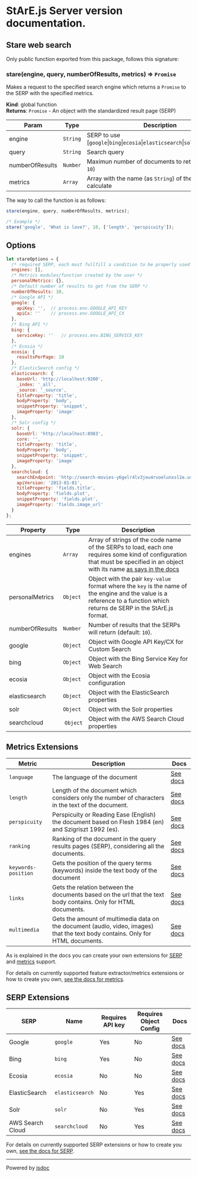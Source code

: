 # StArE.js Server version documentation.

## Stare web search

<a name="stare"></a>

Only public function exported from this package, follows this signature:

### stare(engine, query, numberOfResults, metrics) ⇒ <code>Promise</code>
Makes a request to the specified search engine which returns a <code>Promise</code> to the SERP with the specified metrics.

**Kind**: global function  
**Returns**: <code>Promise</code> - An object with the standardized result page (SERP)  

| Param | Type | Description |
| --- | --- | --- |
| engine | <code>String</code> | SERP to use [<code>google</code>\|<code>bing</code>\|<code>ecosia</code>\|<code>elasticsearch</code>\|<code>solr</code>\|<code>searchcloud</code>] |
| query | <code>String</code> | Search query |
| numberOfResults | <code>Number</code> | Maximun number of documents to return (default: <code>10</code>) |
| metrics | <code>Array</code> | Array with the name (as <code>String</code>) of the metrics to calculate |

The way to call the function is as follows:

```js
stare(engine, query, numberOfResults, metrics);

/* Example */
stare('google', 'What is love?', 10, ['length', 'perspicuity']);
```

## Options

```js
let stareOptions = {
  /* required SERP, each must fullfill a condition to be properly used */
  engines: [],
  /* Metrics modules/function created by the user */
  personalMetrics: {},
  /* Default number of results to get from the SERP */
  numberOfResults: 10,
  /* Google API */
  google: {
    apiKey: '',  // process.env.GOOGLE_API_KEY
    apiCx: ''    // process.env.GOOGLE_API_CX
  },
  /* Bing API */
  bing: {
    serviceKey: ''   // process.env.BING_SERVICE_KEY
  },
  /* Ecosia */
  ecosia: {
    resultsPerPage: 10
  },
  /* ElasticSearch config */
  elasticsearch: {
    baseUrl: 'http://localhost:9200',
    _index: '_all',
    _source: '_source',
    titleProperty: 'title',
    bodyProperty: 'body',
    snippetProperty: 'snippet',
    imageProperty: 'image'
  },
  /* Solr config */
  solr: {
    baseUrl: 'http://localhost:8983',
    core: '',
    titleProperty: 'title',
    bodyProperty: 'body',
    snippetProperty: 'snippet',
    imageProperty: 'image'
  },
  searchcloud: {
    searchEndpoint: 'http://search-movies-y6gelr4lv3jeu4rvoelunxsl2e.us-east-1.cloudsearch.amazonaws.com/',
    apiVersion: '2013-01-01',
    titleProperty: 'fields.title',
    bodyProperty: 'fields.plot',
    snippetProperty: 'fields.plot',
    imageProperty: 'fields.image_url'
  }
};
```

| Property | Type | Description |
| --- | --- | --- |
| engines | <code>Array</code> | Array of strings of the code name of the SERPs to load, each one requires some kind of configuration that must be specified in an object with its name [as says in the docs](/docs/SERP.md) |
| personalMetrics | <code>Object</code> | Object with the pair <code>key-value</code> format where the <code>key</code> is the name of the engine and the value is a reference to a function which returns de SERP in the StArE.js format. |
| numberOfResults | <code>Number</code> | Number of results that the SERPs will return (default: <code>10</code>).
| google | <code>Object</code> | Object with Google API Key/CX for Custom Search |
| bing | <code>Object</code> | Object with the Bing Service Key for Web Search |
| ecosia | <code>Object</code> | Object with the Ecosia configuration |
| elasticsearch | <code>Object</code> | Object with the ElasticSearch properties |
| solr | <code>Object</code> | Object with the Solr properties |
| searchcloud | <code>Object</code> | Object with the AWS Search Cloud properties |

## Metrics Extensions

| Metric | Description | Docs |
| --- | --- | --- |
| <code>language</code> | The language of the document | [See docs](/docs/METRICS.md#language) |
| <code>length</code> | Length of the document which considers only the number of characters in the text of the document. | [See docs](/docs/METRICS.md#length) |
| <code>perspicuity</code> | Perspicuity or Reading Ease (English) the document based on Flesh 1984 (en) and Szigriszt 1992 (es). | [See docs](/docs/METRICS.md#perspicuity) |
| <code>ranking</code> | Ranking of the document in the query results pages (SERP), considering all the documents. | [See docs](/docs/METRICS.md#ranking) |
| <code>keywords-position</code> | Gets the position of the query terms (keywords) inside the text body of the document | [See docs](/docs/METRICS.md#keywords-position) |
| <code>links</code> | Gets the relation between the documents based on the url that the text body contains. Only for HTML documents. | [See docs](/docs/METRICS.md#links) |
| <code>multimedia</code> | Gets the amount of multimedia data on the document (audio, video, images) that the text body contains. Only for HTML documents. | [See docs](/docs/METRICS.md#multimedia) |

As is explained in the docs you can create your own extensions for [SERP](/docs/SERP.md#create-your-own-extensions) and [metrics](/docs/METRICS.md#create-your-own-extensions) support.


For details on currently supported feature extractor/metrics extensions or how to create you own, [see the docs for metrics](/docs/METRICS.md).

## SERP Extensions

| SERP | Name | Requires API key | Requires Object Config | Docs |
| --- | --- | --- | --- | --- |
| Google | <code>google</code> | Yes | No | [See docs](/docs/SERP.md#google) |
| Bing | <code>bing</code> | Yes | No | [See docs](/docs/SERP.md#bing) |
| Ecosia | <code>ecosia</code> | No | No | [See docs](/docs/SERP.md#ecosia) |
| ElasticSearch | <code>elasticsearch</code> | No | Yes | [See docs](/docs/SERP.md#elasticsearch) |
| Solr | <code>solr</code> | No | Yes | [See docs](/docs/SERP.md#solr) |
| AWS Search Cloud | <code>searchcloud</code> | No | Yes | [See docs](/docs/SERP.md#searchcloud) |

For details on currently supported SERP extensions or how to create you own, [see the docs for SERP](/docs/SERP.md).

---
Powered by [jsdoc](https://jsdoc.app/)
